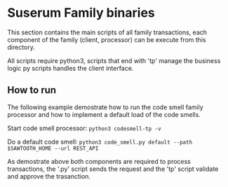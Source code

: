 # Suserum Family binaries
This section contains the main scripts of all family transactions, each component of the family (client, processor) can be execute from this directory.

All scripts require python3, scripts that end with 'tp' manage the business logic py scripts handles the client interface.

## How to run
The following example demostrate how to run the code smell family processor and how to implement a default load of the code smells.

Start code smell processor:
`python3 codesmell-tp -v`

Do a default code smell:
`python3 code_smell.py default --path $SAWTOOTH_HOME --url REST_API`

As demostrate above both components are required to process transactions, the '.py' script sends the request and the 'tp' script validate and approve the trasanction.
